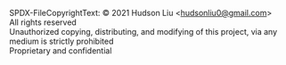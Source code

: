 SPDX-FileCopyrightText: © 2021 Hudson Liu <<hudsonliu0@gmail.com>> <br />
All rights reserved <br />
Unauthorized copying, distributing, and modifying of this project, via any medium is strictly prohibited <br />
Proprietary and confidential
